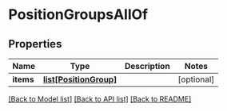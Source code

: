 # PositionGroupsAllOf

## Properties
Name | Type | Description | Notes
------------ | ------------- | ------------- | -------------
**items** | [**list[PositionGroup]**](PositionGroup.md) |  | [optional] 

[[Back to Model list]](../README.md#documentation-for-models) [[Back to API list]](../README.md#documentation-for-api-endpoints) [[Back to README]](../README.md)


